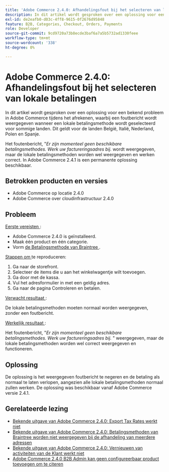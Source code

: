 ```yaml
---
title: 'Adobe Commerce 2.4.0: Afhandelingsfout bij het selecteren van lokale betalingen'
description: In dit artikel wordt gesproken over een oplossing voor een bekend probleem in Adobe Commerce tijdens het afrekenen, waarbij een foutbericht wordt weergegeven wanneer een lokale betalingsmethode wordt geselecteerd voor sommige landen. Dit geldt voor de landen België, Italië, Nederland, Polen en Spanje.
exl-id: de2eafb0-d03c-4ff8-9615-0f2676d95848
feature: B2B, Categories, Checkout, Orders, Payments
role: Developer
source-git-commit: 9cd9720a73b8ecde3baf6a7a5b5732ad1330feee
workflow-type: tm+mt
source-wordcount: '338'
ht-degree: 0%

---
```


# Adobe Commerce 2.4.0: Afhandelingsfout bij het selecteren van lokale betalingen

In dit artikel wordt gesproken over een oplossing voor een bekend probleem in Adobe Commerce tijdens het afrekenen, waarbij een foutbericht wordt weergegeven wanneer een lokale betalingsmethode wordt geselecteerd voor sommige landen. Dit geldt voor de landen België, Italië, Nederland, Polen en Spanje.

Het foutenbericht, &quot;*Er zijn momenteel geen beschikbare betalingsmethodes. Werk uw factureringsadres bij.* wordt weergegeven, maar de lokale betalingsmethoden worden wel weergegeven en werken correct. In Adobe Commerce 2.4.1 is een permanente oplossing beschikbaar.

## Betrokken producten en versies

* Adobe Commerce op locatie 2.4.0
* Adobe Commerce over cloudinfrastructuur 2.4.0

## Probleem

<u> Eerste vereisten </u>:

* Adobe Commerce 2.4.0 is geïnstalleerd.
* Maak één product en één categorie.
* Vorm [ de Betalingsmethode van Braintree ](https://developer.adobe.com/commerce/webapi/graphql/payment-methods/braintree/).

<u> Stappen om </u> te reproduceren:

1. Ga naar de storefront.
1. Selecteer de items die u aan het winkelwagentje wilt toevoegen.
1. Ga door met de kassa.
1. Vul het adresformulier in met een geldig adres.
1. Ga naar de pagina Controleren en betalen.

<u> Verwacht resultaat </u>:

De lokale betalingsmethoden moeten normaal worden weergegeven, zonder een foutbericht.

<u> Werkelijk resultaat </u>:

Het foutenbericht, &quot;*Er zijn momenteel geen beschikbare betalingsmethodes. Werk uw factureringsadres bij.* &quot; weergegeven, maar de lokale betalingsmethoden worden wel correct weergegeven en functioneren.

## Oplossing

De oplossing is het weergegeven foutbericht te negeren en de betaling als normaal te laten verlopen, aangezien alle lokale betalingsmethoden normaal zullen werken. De oplossing was beschikbaar vanaf Adobe Commerce versie 2.4.1.

## Gerelateerde lezing

* [Bekende uitgave van Adobe Commerce 2.4.0: Export Tax Rates werkt niet](/help/troubleshooting/miscellaneous/magento-2-4-0-known-issue-export-tax-rates-does-not-work.md)
* [Bekende uitgave van Adobe Commerce 2.4.0: Betalingsmethoden van Braintree worden niet weergegeven bij de afhandeling van meerdere adressen](/help/troubleshooting/payments/magento-2-4-0-braintree-not-in-multiple-addresses-checkout.md)
* [Bekende uitgave van Adobe Commerce 2.4.0: Vernieuwen van activiteiten van de Klant werkt niet](/help/troubleshooting/miscellaneous/magento-2-4-0-refresh-on-customer-activities-does-not-work.md)
* [Adobe Commerce 2.4.0 B2B Admin kan geen configureerbaar product toevoegen om te citeren](/help/troubleshooting/miscellaneous/magento-2-4-0-b2b-admin-can-t-add-configurable-product-to-quote.md)

